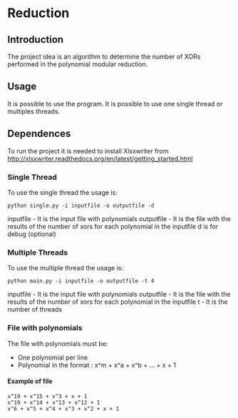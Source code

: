 # Reduction

## Introduction
The project idea is an algorithm to determine the number of XORs performed in the polynomial modular reduction. 

## Usage
It is possible to use the program. It is possible to use one single thread or multiples threads. 


## Dependences
To run the project it is needed to install  Xlsxwriter from http://xlsxwriter.readthedocs.org/en/latest/getting_started.html

### Single Thread
To use the single thread the usage is:
<pre><code>python single.py -i inputfile -o outputfile -d </code></pre>
inputfile - It is the input file with polynomials 
outputfile - It is the file with the results of the number of xors for each polynomial in the inputfile
d is for debug (optional)

### Multiple Threads
To use the multiple thread the usage is:
<pre><code>python main.py -i inputfile -o outputfile -t 4</code></pre>
inputfile - It is the input file with polynomials 
outputfile - It is the file with the results of the number of xors for each polynomial in the inputfile
t - It is the number of threads

### File with polynomials
The file with polynomials must be:
- One polynomial per line
- Polynomial in the format : x^m + x^a + x^b + ... + x + 1

#### Example of file 
```
x^19 + x^15 + x^3 + x + 1
x^19 + x^14 + x^13 + x^12 + 1
x^6 + x^5 + x^4 + x^3 + x^2 + x + 1
```
